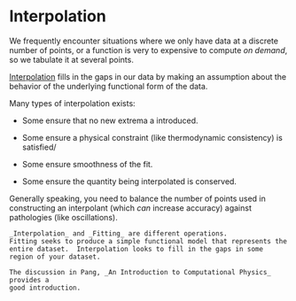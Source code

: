 Interpolation
=============

We frequently encounter situations where we only have data at a
discrete number of points, or a function is very to expensive to
compute _on demand_, so we tabulate it at several points.

[Interpolation](https://en.wikipedia.org/wiki/Interpolation) fills in the gaps in our data by making an assumption about the
behavior of the underlying functional form of the data.

Many types of interpolation exists:

* Some ensure that no new extrema a introduced.

* Some ensure a physical constraint (like thermodynamic consistency) is satisfied/

* Some ensure smoothness of the fit.

* Some ensure the quantity being interpolated is conserved.

Generally speaking, you need to balance the number of points used in
constructing an interpolant (which _can_ increase accuracy) against
pathologies (like oscillations).

```{important}
_Interpolation_ and _Fitting_ are different operations.
Fitting seeks to produce a simple functional model that represents the
entire dataset.  Interpolation looks to fill in the gaps in some
region of your dataset.
```

```{admonition} Reference
The discussion in Pang, _An Introduction to Computational Physics_ provides a
good introduction.
```


